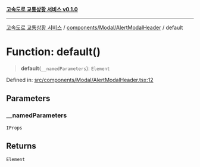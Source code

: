 [**고속도로 교통상황 서비스 v0.1.0**](../../../../README.md)

***

[고속도로 교통상황 서비스](../../../../modules.md) / [components/Modal/AlertModalHeader](../README.md) / default

# Function: default()

> **default**(`__namedParameters`): `Element`

Defined in: [src/components/Modal/AlertModalHeader.tsx:12](https://github.com/ksheyon123/road-status-preview/blob/f8475dd9e1f35d9b8acf92ef20ed9d0782a8bb42/src/components/Modal/AlertModalHeader.tsx#L12)

## Parameters

### \_\_namedParameters

`IProps`

## Returns

`Element`
